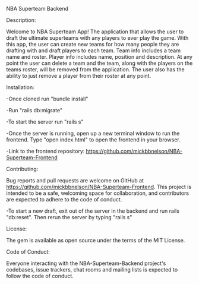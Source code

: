 NBA Superteam Backend

Description: 

Welcome to NBA Superteam App! The application that allows the user to draft the ultimate superteams with any players to ever play the game. With this app, the user can create new teams for how many people they are drafting with and draft players to each team. Team info includes a team name and roster. Player info includes name, position and description. At any point the user can delete a team and the team, along with the players on the teams roster, will be removed from the application. The user also has the ability to just remove a player from their roster at any point.

Installation:

-Once cloned run "bundle install"

-Run "rails db:migrate"

-To start the server run "rails s"

-Once the server is running, open up a new terminal window to run the frontend.  Type "open index.html" to open the frontend in your browser.

-Link to the frontend repository: https://github.com/mickbbnelson/NBA-Superteam-Frontend 

Contributing:

Bug reports and pull requests are welcome on GitHub at https://github.com/mickbbnelson/NBA-Superteam-Frontend. This project is intended to be a safe, welcoming space for collaboration, and contributors are expected to adhere to the code of conduct.

-To start a new draft, exit out of the server in the backend and run rails "db:reset". Then rerun the server by typing "rails s"

License:

The gem is available as open source under the terms of the MIT License.

Code of Conduct:

Everyone interacting with the NBA-Superteam-Backend project's codebases, issue trackers, chat rooms and mailing lists is expected to follow the code of conduct.
